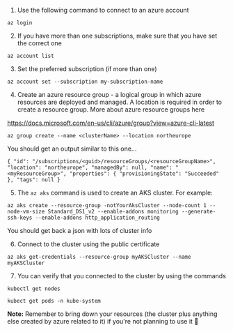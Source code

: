 1. Use the following command to connect to an azure account

```az login```

2. If you have more than one subscriptions, make sure that you have set the correct one

```az account list```

3. Set the preferred subscription (if more than one)

```az account set --subscription my-subscription-name```

4. Create an azure resource group - a logical group in which azure resources are deployed and managed.
A location is required in order to create a resource group. More about azure resource groups here

https://docs.microsoft.com/en-us/cli/azure/group?view=azure-cli-latest

```az group create --name <clusterName> --location northeurope```

You should get an output similar to this one...

`{
   "id": "/subscriptions/<guid>/resourceGroups/<resourceGroupName>",
   "location": "northeurope",
   "managedBy": null,
   "name": "<myResourceGroup>",
   "properties": {
     "provisioningState": "Succeeded"
   },
   "tags": null
 }`
 
 5. The `az aks` command is used to create an AKS cluster. For example:
 
 `az aks create --resource-group -notYourAksCluster --node-count 1 --node-vm-size Standard_DS1_v2 --enable-addons monitoring --generate-ssh-keys --enable-addons http_application_routing`

 You should get back a json with lots of cluster info
 
 6. Connect to the cluster using the public certificate
 
 `az aks get-credentials --resource-group myAKSCluster --name myAKSCluster`
 
 7. You can verify that you connected to the cluster by using the commands
 
 `kubectl get nodes`
 
 `kubect get pods -n kube-system`

**Note:** Remember to bring down your resources (the cluster plus anything else created by azure related to it) if you're not planning to use it :beer: